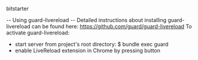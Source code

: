 bitstarter

-- Using guard-livereload --
Detailed instructions about installing guard-livereload can be found here: https://github.com/guard/guard-livereload
To activate guard-livereload:
- start server from project's root directory: $ bundle exec guard
- enable LiveReload extension in Chrome by pressing button
